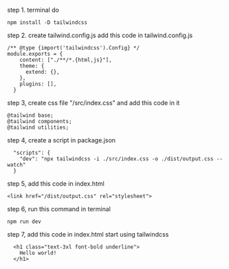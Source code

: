 step 1. terminal do 
```
npm install -D tailwindcss
```
step 2. create tailwind.config.js
add this code in tailwind.config.js
```
/** @type {import('tailwindcss').Config} */
module.exports = {
    content: ["./**/*.{html,js}"],
    theme: {
      extend: {},
    },
    plugins: [],
  }
```

step 3, create css file "/src/index.css"
and add this code in it
```
@tailwind base;
@tailwind components;
@tailwind utilities;
```

step 4, create a script in package.json
```
  "scripts": {
    "dev": "npx tailwindcss -i ./src/index.css -o ./dist/output.css --watch"
  }
```

step 5, add this code in index.html
```
<link href="/dist/output.css" rel="stylesheet">
```
step 6, run this command in terminal
```
npm run dev
```
step 7, add this code in index.html
start using tailwindcss
```
  <h1 class="text-3xl font-bold underline">
    Hello world!
  </h1>
  ```
